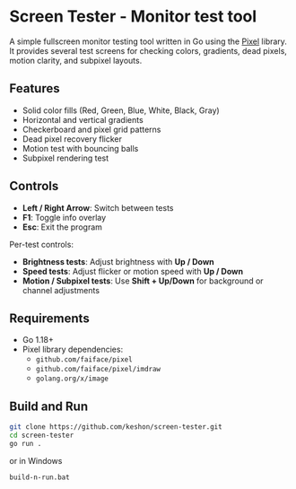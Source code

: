 # Screen Tester - Monitor test tool

A simple fullscreen monitor testing tool written in Go using the [Pixel](https://github.com/faiface/pixel) library.  
It provides several test screens for checking colors, gradients, dead pixels, motion clarity, and subpixel layouts.

## Features

- Solid color fills (Red, Green, Blue, White, Black, Gray)
- Horizontal and vertical gradients
- Checkerboard and pixel grid patterns
- Dead pixel recovery flicker
- Motion test with bouncing balls
- Subpixel rendering test

## Controls

- **Left / Right Arrow**: Switch between tests  
- **F1**: Toggle info overlay  
- **Esc**: Exit the program  

Per-test controls:

- **Brightness tests**: Adjust brightness with **Up / Down**  
- **Speed tests**: Adjust flicker or motion speed with **Up / Down**  
- **Motion / Subpixel tests**: Use **Shift + Up/Down** for background or channel adjustments  

## Requirements

- Go 1.18+  
- Pixel library dependencies:
  - `github.com/faiface/pixel`
  - `github.com/faiface/pixel/imdraw`
  - `golang.org/x/image`

## Build and Run

```bash
git clone https://github.com/keshon/screen-tester.git
cd screen-tester
go run .
```

or in Windows

```bash
build-n-run.bat
```